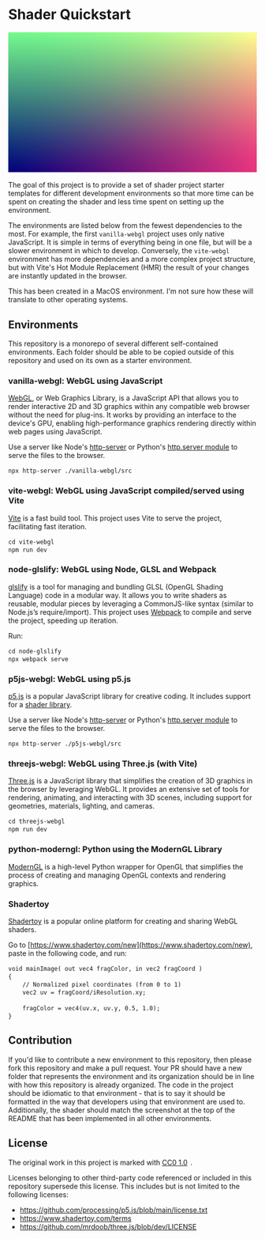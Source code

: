 # Shader Quickstart

![Shader](shader.png)

The goal of this project is to provide a set of shader project starter templates for
different development environments so that more time can be spent on creating the shader
and less time spent on setting up the environment.

The environments are listed below from the fewest dependencies to the most. For example,
the first `vanilla-webgl` project uses only native JavaScript. It is simple in terms of
everything being in one file, but will be a slower environment in which to develop. Conversely,
the `vite-webgl` environment has more dependencies and a more complex project structure, but
with Vite's Hot Module Replacement (HMR) the result of your changes are instantly updated
in the browser.

This has been created in a MacOS environment. I'm not sure how these will translate to other
operating systems.

## Environments

This repository is a monorepo of several different self-contained environments. Each folder
should be able to be copied outside of this repository and used on its own as a starter environment.

### vanilla-webgl: WebGL using JavaScript

[WebGL](https://developer.mozilla.org/en-US/docs/Web/API/WebGL_API), or Web Graphics Library,
is a JavaScript API that allows you to render interactive 2D and 3D graphics within any compatible
web browser without the need for plug-ins. It works by providing an interface to the device's GPU,
enabling high-performance graphics rendering directly within web pages using JavaScript.

Use a server like Node's [http-server](https://www.npmjs.com/package/http-server) or Python's
[http.server module](https://docs.python.org/3/library/http.server.html) to serve the files to the browser.

```
npx http-server ./vanilla-webgl/src
```

### vite-webgl: WebGL using JavaScript compiled/served using Vite

[Vite](https://vitejs.dev) is a fast build tool. This project uses Vite to serve the project,
facilitating fast iteration.

```
cd vite-webgl
npm run dev
```

### node-glslify: WebGL using Node, GLSL and Webpack

[glslify](https://github.com/glslify/glslify) is a tool for managing and bundling GLSL (OpenGL Shading
Language) code in a modular way. It allows you to write shaders as reusable, modular pieces by
leveraging a CommonJS-like syntax (similar to Node.js’s require/import). This project uses
[Webpack](https://webpack.js.org) to compile and serve the project, speeding up iteration.

Run:

```
cd node-glslify
npx webpack serve
```

### p5js-webgl: WebGL using p5.js

[p5.js](http://p5js.org) is a popular JavaScript library for creative coding. It includes support
for a [shader library](https://p5js.org/reference/p5/shader/).

Use a server like Node's [http-server](https://www.npmjs.com/package/http-server) or Python's
[http.server module](https://docs.python.org/3/library/http.server.html) to serve the files to the browser.

```
npx http-server ./p5js-webgl/src
```

### threejs-webgl: WebGL using Three.js (with Vite)

[Three.js](https://threejs.org) is a JavaScript library that simplifies the creation of 3D graphics
in the browser by leveraging WebGL. It provides an extensive set of tools for rendering, animating,
and interacting with 3D scenes, including support for geometries, materials, lighting, and cameras.

```
cd threejs-webgl
npm run dev
```

### python-moderngl: Python using the ModernGL Library

[ModernGL](https://github.com/moderngl/moderngl) is a high-level Python wrapper for OpenGL
that simplifies the process of creating and managing OpenGL contexts and rendering graphics.


### Shadertoy

[Shadertoy](https://www.shadertoy.com) is a popular online platform for creating and sharing WebGL
shaders.

Go to [https://www.shadertoy.com/new](https://www.shadertoy.com/new), paste in the following code, and run:

```
void mainImage( out vec4 fragColor, in vec2 fragCoord )
{
    // Normalized pixel coordinates (from 0 to 1)
    vec2 uv = fragCoord/iResolution.xy;

    fragColor = vec4(uv.x, uv.y, 0.5, 1.0);
}
```

## Contribution

If you'd like to contribute a new environment to this repository, then please fork this
repository and make a pull request. Your PR should have a new folder that represents the environment
and its organization should be in line with how this repository is already organized. The code in
the project should be idiomatic to that environment - that is to say it should be formatted in the
way that developers using that environment are used to. Additionally, the shader should match the
screenshot at the top of the README that has been implemented in all other environments.

## License

The original work in this project is marked with <a href="https://creativecommons.org/publicdomain/zero/1.0/?ref=chooser-v1" target="_blank" rel="license noopener noreferrer" style="display:inline-block;">CC0 1.0<img style="height:22px!important;margin-left:3px;vertical-align:text-bottom;" src="https://mirrors.creativecommons.org/presskit/icons/cc.svg?ref=chooser-v1" alt=""><img style="height:22px!important;margin-left:3px;vertical-align:text-bottom;" src="https://mirrors.creativecommons.org/presskit/icons/zero.svg?ref=chooser-v1" alt=""></a>.

Licenses belonging to other third-party code referenced or included in this repository supersede
this license. This includes but is not limited to the following licenses:

- https://github.com/processing/p5.js/blob/main/license.txt
- https://www.shadertoy.com/terms
- https://github.com/mrdoob/three.js/blob/dev/LICENSE
